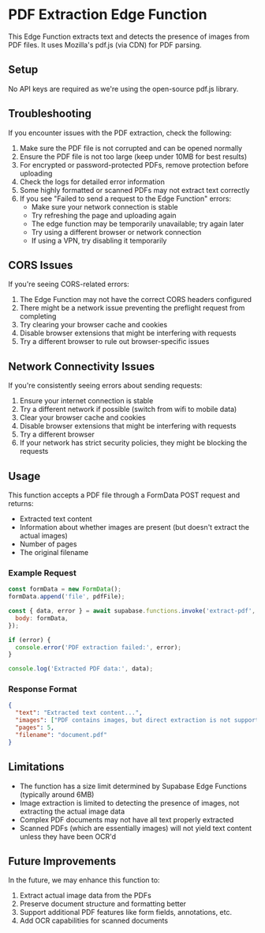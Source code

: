 
# PDF Extraction Edge Function

This Edge Function extracts text and detects the presence of images from PDF files. It uses Mozilla's pdf.js (via CDN) for PDF parsing.

## Setup

No API keys are required as we're using the open-source pdf.js library.

## Troubleshooting

If you encounter issues with the PDF extraction, check the following:

1. Make sure the PDF file is not corrupted and can be opened normally
2. Ensure the PDF file is not too large (keep under 10MB for best results)
3. For encrypted or password-protected PDFs, remove protection before uploading
4. Check the logs for detailed error information
5. Some highly formatted or scanned PDFs may not extract text correctly
6. If you see "Failed to send a request to the Edge Function" errors:
   - Make sure your network connection is stable
   - Try refreshing the page and uploading again
   - The edge function may be temporarily unavailable; try again later
   - Try using a different browser or network connection
   - If using a VPN, try disabling it temporarily

## CORS Issues

If you're seeing CORS-related errors:

1. The Edge Function may not have the correct CORS headers configured
2. There might be a network issue preventing the preflight request from completing
3. Try clearing your browser cache and cookies
4. Disable browser extensions that might be interfering with requests
5. Try a different browser to rule out browser-specific issues

## Network Connectivity Issues

If you're consistently seeing errors about sending requests:

1. Ensure your internet connection is stable
2. Try a different network if possible (switch from wifi to mobile data)
3. Clear your browser cache and cookies
4. Disable browser extensions that might be interfering with requests
5. Try a different browser
6. If your network has strict security policies, they might be blocking the requests

## Usage

This function accepts a PDF file through a FormData POST request and returns:

- Extracted text content
- Information about whether images are present (but doesn't extract the actual images)
- Number of pages
- The original filename

### Example Request

```javascript
const formData = new FormData();
formData.append('file', pdfFile);

const { data, error } = await supabase.functions.invoke('extract-pdf', {
  body: formData,
});

if (error) {
  console.error('PDF extraction failed:', error);
}

console.log('Extracted PDF data:', data);
```

### Response Format

```json
{
  "text": "Extracted text content...",
  "images": ["PDF contains images, but direct extraction is not supported in this version."],
  "pages": 5,
  "filename": "document.pdf"
}
```

## Limitations

- The function has a size limit determined by Supabase Edge Functions (typically around 6MB)
- Image extraction is limited to detecting the presence of images, not extracting the actual image data
- Complex PDF documents may not have all text properly extracted
- Scanned PDFs (which are essentially images) will not yield text content unless they have been OCR'd

## Future Improvements

In the future, we may enhance this function to:
1. Extract actual image data from the PDFs
2. Preserve document structure and formatting better
3. Support additional PDF features like form fields, annotations, etc.
4. Add OCR capabilities for scanned documents
